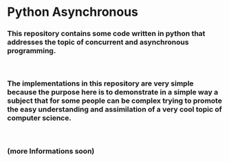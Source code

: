 # **Python Asynchronous**

### This repository contains some code written in python that addresses the topic of concurrent and asynchronous programming.
<br />

### The implementations in this repository are very simple because the purpose here is to demonstrate in a simple way a subject that for some people can be complex trying to promote the easy understanding and assimilation of a very cool topic of computer science.
<br />

### (more Informations soon)
